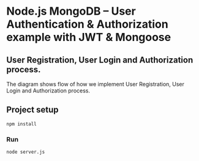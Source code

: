 # Node.js MongoDB – User Authentication & Authorization example with JWT & Mongoose

## User Registration, User Login and Authorization process.
The diagram shows flow of how we implement User Registration, User Login and Authorization process.

## Project setup
```
npm install
```

### Run
```
node server.js
```
